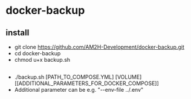 # docker-backup

## install
* git clone https://github.com/AM2H-Development/docker-backup.git
* cd docker-backup
* chmod u+x backup.sh

##
* ./backup.sh [PATH_TO_COMPOSE.YML] [VOLUME] [[ADDITIONAL_PARAMETERS_FOR_DOCKER_COMPOSE]]
* Additional parameter can be e.g. "--env-file ../.env"

